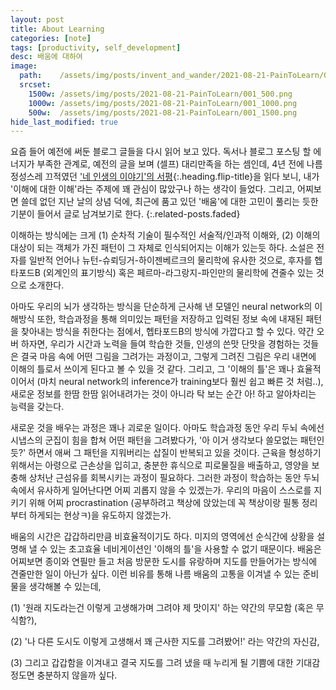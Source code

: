 ```yaml
---
layout: post
title: About Learning
categories: [note]
tags: [productivity, self_development]
desc: 배움에 대하여
image:
  path:    /assets/img/posts/invent_and_wander/2021-08-21-PainToLearn/001_1500.png
  srcset:
    1500w: /assets/img/posts/2021-08-21-PainToLearn/001_500.png
    1000w: /assets/img/posts/2021-08-21-PainToLearn/001_1000.png
    500w:  /assets/img/posts/2021-08-21-PainToLearn/001_1500.png
hide_last_modified: true
---
```


요즘 들어 예전에 써둔 블로그 글들을 다시 읽어 보고 있다. 독서나 블로그 포스팅 할 에너지가 부족한 관계로, 예전의 글을 보며 (셀프) 대리만족을 하는 셈인데, 4년 전에 나름 정성스레 끄적였던 ['네 인생의 이야기'의 서평]{:.heading.flip-title}을 읽다 보니, 내가 '이해에 대한 이해'라는 주제에 꽤 관심이 많았구나 하는 생각이 들었다. 그리고, 어찌보면 쓸데 없던 지난 날의 상념 덕에, 최근에 품고 있던 '배움'에 대한 고민이 풀리는 듯한 기분이 들어서 글로 남겨보기로 한다. 
{:.related-posts.faded}

['네 인생의 이야기'의 서평]: /blog/book/2017-03-09-tistory89/

이해하는 방식에는 크게 (1) 순차적 기술이 필수적인 서술적/인과적 이해와, (2) 이해의 대상이 되는 객체가 가진 패턴이 그 자체로 인식되어지는 이해가 있는듯 하다. 소설은 전자를 일반적 언어나 뉴턴-슈뢰딩거-하이젠베르크의 물리학에 유사한 것으로, 후자를 헵타포드B (외계인의 표기방식) 혹은 페르마-라그랑지-파인만의 물리학에 견줄수 있는 것으로 소개한다. 


아마도 우리의 뇌가 생각하는 방식을 단순하게 근사해 낸 모델인 neural network의 이해방식 또한, 학습과정을 통해 의미있는 패턴을 저장하고 입력된 정보 속에 내재된 패턴을 찾아내는 방식을 취한다는 점에서, 헵타포드B의 방식에 가깝다고 할 수 있다. 약간 오버 하자면, 우리가 시간과 노력을 들여 학습한 것들, 인생의 쓴맛 단맛을 경험하는 것들은 결국 마음 속에 어떤 그림을 그려가는 과정이고, 그렇게 그려진 그림은 우리 내면에 이해의 틀로서 쓰이게 된다고 볼 수 있을 것 같다. 그리고, 그 '이해의 틀'은 꽤나 효율적이어서 (마치 neural network의  inference가 training보다 훨씬 쉽고 빠른 것 처럼..), 새로운 정보를 한땀 한땀 읽어내려가는 것이 아니라 탁 보는 순간 아! 하고 알아차리는 능력을 갖는다. 


새로운 것을 배우는 과정은 꽤나 괴로운 일이다. 아마도 학습과정 동안 우리 두뇌 속에선 시냅스의 군집이 힘을 합쳐 어떤 패턴을 그려봤다가, '아 이거 생각보다 쓸모없는 패턴인듯?' 하면서 애써 그 패턴을 지워버리는 삽질이 반복되고 있을 것이다. 근육을 형성하기 위해서는 아령으로 근손상을 입히고, 충분한 휴식으로 피로물질을 배출하고, 영양을 보충해 상처난 근섬유를 회복시키는 과정이 필요하다. 그러한 과정이 학습하는 동안 두뇌 속에서 유사하게 일어난다면 어찌 괴롭지 않을 수 있겠는가. 우리의 마음이 스스로를 지키기 위해 어찌 procrastination (공부하려고 책상에 앉았는데 꼭 책상이랑 필통 정리부터 하게되는 현상ㅋ)을 유도하지 않겠는가.


배움의 시간은 갑갑하리만큼 비효율적이기도 하다. 미지의 영역에선 순식간에 상황을 설명해 낼 수 있는 초고효율 네비게이션인 '이해의 틀'을 사용할 수 없기 때문이다. 배움은 어찌보면 종이와 연필만 들고 처음 방문한 도시를 유랑하며 지도를 만들어가는 방식에 견줄만한 일이 아닌가 싶다. 이런 비유를 통해 나름 배움의 고통을 이겨낼 수 있는 준비물을 생각해볼 수 있는데,


(1) '원래 지도라는건 이렇게 고생해가며 그려야 제 맛이지' 하는 약간의 무모함 (혹은 무식함?), 

(2) '나 다른 도시도 이렇게 고생해서 꽤 근사한 지도를 그려봤어!' 라는 약간의 자신감, 

(3) 그리고 갑갑함을 이겨내고 결국 지도를 그려 냈을 때 누리게 될 기쁨에 대한 기대감 정도면 충분하지 않을까 싶다.

